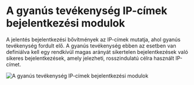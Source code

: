 <properties
    pageTitle="A gyanús tevékenység IP-címek bejelentkezési modulok"
    description="Jelentkezzen be az IP-címek, ahol gyanús tevékenység van már jegyezni végrehajtott kísérletek a tartalmazó jelentésben."
    services="active-directory"
    documentationCenter=""
    authors="SSalahAhmed"
    manager="femila"
    editor=""/>

<tags
    ms.service="active-directory"
    ms.workload="identity"
    ms.tgt_pltfrm="na"
    ms.devlang="na"
    ms.topic="article"
    ms.date="03/04/2016"
    ms.author="saah; kenhoff"/>

# <a name="sign-ins-from-ip-addresses-with-suspicious-activity"></a>A gyanús tevékenység IP-címek bejelentkezési modulok
A jelentés bejelentkezési bővítmények az IP-címek mutatja, ahol gyanús tevékenység fordult elő. A gyanús tevékenység ebben az esetben van definiálva kell egy rendkívül magas arányát sikertelen bejelentkezések való sikeres bejelentkezések, amely jelezheti, rosszindulatú célra használt IP-címet.


![A gyanús tevékenység IP-címek bejelentkezési modulok](./media/active-directory-reporting-sign-ins-from-ip-addresses-with-suspicious-activity/signInsFromIPAddressesWithSuspiciousActivity.PNG)
